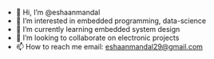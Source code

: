 - 👋 Hi, I’m @eshaanmandal
- 👀 I’m interested in embedded programming, data-science
- 🌱 I’m currently learning embedded system design
- 💞️ I’m looking to collaborate on electronic projects
- 📫 How to reach me email: eshaanmandal29@gmail.com

<!---
eshaanmandal/eshaanmandal is a ✨ special ✨ repository because its `README.md` (this file) appears on your GitHub profile.
You can click the Preview link to take a look at your changes.
--->
